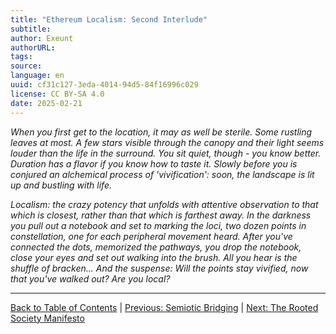 ```yaml
---
title: "Ethereum Localism: Second Interlude"
subtitle: 
author: Exeunt
authorURL: 
tags: 
source: 
language: en
uuid: cf31c127-3eda-4014-94d5-84f16996c029
license: CC BY-SA 4.0
date: 2025-02-21
---
```

_When you first get to the location, it may as well be sterile. Some rustling leaves at most. A few stars visible through the canopy and their light seems louder than the life in the surround. You sit quiet, though - you know better. Duration has a flavor if you know how to taste it. Slowly before you is conjured an alchemical process of 'vivification': soon, the landscape is lit up and bustling with life._

_Localism: the crazy potency that unfolds with attentive observation to that which is closest, rather than that which is farthest away. In the darkness you pull out a notebook and set to marking the loci, two dozen points in constellation, one for each peripheral movement heard. After you've connected the dots, memorized the pathways, you drop the notebook, close your eyes and set out walking into the brush. All you hear is the shuffle of bracken... And the suspense: Will the points stay vivified, now that you've walked out? Are you local?_

---

[Back to Table of Contents](content/library/Ethereum-Localism/ethereum-localism-book/index.md) | [Previous: Semiotic Bridging](https://claude.ai/chat/ethereum-localism-semiotic-bridging) | [Next: The Rooted Society Manifesto](https://claude.ai/chat/ethereum-localism-manifesto)